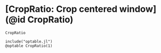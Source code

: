 # [CropRatio: Crop centered window](@id CropRatio)

```@docs
CropRatio
```

```@eval
include("optable.jl")
@optable CropRatio(1)
```
